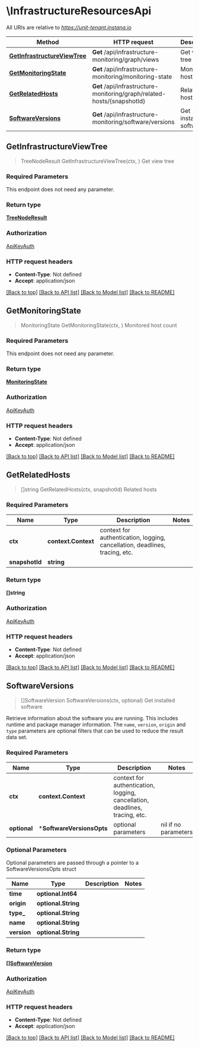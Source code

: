 # \InfrastructureResourcesApi

All URIs are relative to *https://unit-tenant.instana.io*

Method | HTTP request | Description
------------- | ------------- | -------------
[**GetInfrastructureViewTree**](InfrastructureResourcesApi.md#GetInfrastructureViewTree) | **Get** /api/infrastructure-monitoring/graph/views | Get view tree
[**GetMonitoringState**](InfrastructureResourcesApi.md#GetMonitoringState) | **Get** /api/infrastructure-monitoring/monitoring-state | Monitored host count
[**GetRelatedHosts**](InfrastructureResourcesApi.md#GetRelatedHosts) | **Get** /api/infrastructure-monitoring/graph/related-hosts/{snapshotId} | Related hosts
[**SoftwareVersions**](InfrastructureResourcesApi.md#SoftwareVersions) | **Get** /api/infrastructure-monitoring/software/versions | Get installed software



## GetInfrastructureViewTree

> TreeNodeResult GetInfrastructureViewTree(ctx, )
Get view tree

### Required Parameters

This endpoint does not need any parameter.

### Return type

[**TreeNodeResult**](TreeNodeResult.md)

### Authorization

[ApiKeyAuth](../README.md#ApiKeyAuth)

### HTTP request headers

- **Content-Type**: Not defined
- **Accept**: application/json

[[Back to top]](#) [[Back to API list]](../README.md#documentation-for-api-endpoints)
[[Back to Model list]](../README.md#documentation-for-models)
[[Back to README]](../README.md)


## GetMonitoringState

> MonitoringState GetMonitoringState(ctx, )
Monitored host count

### Required Parameters

This endpoint does not need any parameter.

### Return type

[**MonitoringState**](MonitoringState.md)

### Authorization

[ApiKeyAuth](../README.md#ApiKeyAuth)

### HTTP request headers

- **Content-Type**: Not defined
- **Accept**: application/json

[[Back to top]](#) [[Back to API list]](../README.md#documentation-for-api-endpoints)
[[Back to Model list]](../README.md#documentation-for-models)
[[Back to README]](../README.md)


## GetRelatedHosts

> []string GetRelatedHosts(ctx, snapshotId)
Related hosts

### Required Parameters


Name | Type | Description  | Notes
------------- | ------------- | ------------- | -------------
**ctx** | **context.Context** | context for authentication, logging, cancellation, deadlines, tracing, etc.
**snapshotId** | **string**|  | 

### Return type

**[]string**

### Authorization

[ApiKeyAuth](../README.md#ApiKeyAuth)

### HTTP request headers

- **Content-Type**: Not defined
- **Accept**: application/json

[[Back to top]](#) [[Back to API list]](../README.md#documentation-for-api-endpoints)
[[Back to Model list]](../README.md#documentation-for-models)
[[Back to README]](../README.md)


## SoftwareVersions

> []SoftwareVersion SoftwareVersions(ctx, optional)
Get installed software

Retrieve information about the software you are running. This includes runtime and package manager information.  The `name`, `version`, `origin` and `type` parameters are optional filters that can be used to reduce the result data set.

### Required Parameters


Name | Type | Description  | Notes
------------- | ------------- | ------------- | -------------
**ctx** | **context.Context** | context for authentication, logging, cancellation, deadlines, tracing, etc.
 **optional** | ***SoftwareVersionsOpts** | optional parameters | nil if no parameters

### Optional Parameters

Optional parameters are passed through a pointer to a SoftwareVersionsOpts struct


Name | Type | Description  | Notes
------------- | ------------- | ------------- | -------------
 **time** | **optional.Int64**|  | 
 **origin** | **optional.String**|  | 
 **type_** | **optional.String**|  | 
 **name** | **optional.String**|  | 
 **version** | **optional.String**|  | 

### Return type

[**[]SoftwareVersion**](SoftwareVersion.md)

### Authorization

[ApiKeyAuth](../README.md#ApiKeyAuth)

### HTTP request headers

- **Content-Type**: Not defined
- **Accept**: application/json

[[Back to top]](#) [[Back to API list]](../README.md#documentation-for-api-endpoints)
[[Back to Model list]](../README.md#documentation-for-models)
[[Back to README]](../README.md)

